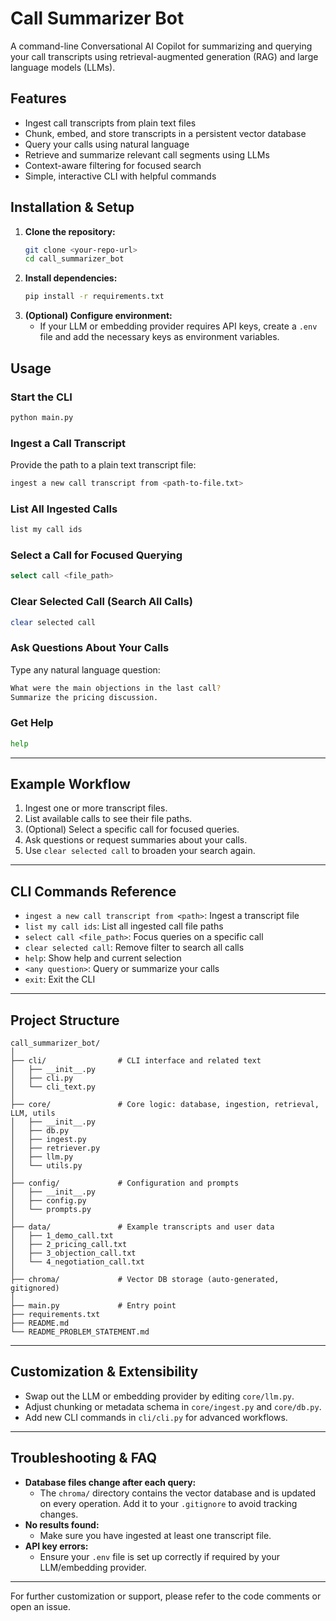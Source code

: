 # Call Summarizer Bot

A command-line Conversational AI Copilot for summarizing and querying your call transcripts using retrieval-augmented generation (RAG) and large language models (LLMs).

## Features
- Ingest call transcripts from plain text files
- Chunk, embed, and store transcripts in a persistent vector database
- Query your calls using natural language
- Retrieve and summarize relevant call segments using LLMs
- Context-aware filtering for focused search
- Simple, interactive CLI with helpful commands

## Installation & Setup

1. **Clone the repository:**
   ```bash
   git clone <your-repo-url>
   cd call_summarizer_bot
   ```
2. **Install dependencies:**
   ```bash
   pip install -r requirements.txt
   ```
3. **(Optional) Configure environment:**
   - If your LLM or embedding provider requires API keys, create a `.env` file and add the necessary keys as environment variables.

## Usage

### Start the CLI
```bash
python main.py
```

### Ingest a Call Transcript
Provide the path to a plain text transcript file:
```bash
ingest a new call transcript from <path-to-file.txt>
```

### List All Ingested Calls
```bash
list my call ids
```

### Select a Call for Focused Querying
```bash
select call <file_path>
```

### Clear Selected Call (Search All Calls)
```bash
clear selected call
```

### Ask Questions About Your Calls
Type any natural language question:
```bash
What were the main objections in the last call?
Summarize the pricing discussion.
```

### Get Help
```bash
help
```

---

## Example Workflow
1. Ingest one or more transcript files.
2. List available calls to see their file paths.
3. (Optional) Select a specific call for focused queries.
4. Ask questions or request summaries about your calls.
5. Use `clear selected call` to broaden your search again.

---

## CLI Commands Reference
- `ingest a new call transcript from <path>`: Ingest a transcript file
- `list my call ids`: List all ingested call file paths
- `select call <file_path>`: Focus queries on a specific call
- `clear selected call`: Remove filter to search all calls
- `help`: Show help and current selection
- `<any question>`: Query or summarize your calls
- `exit`: Exit the CLI

---

## Project Structure
```
call_summarizer_bot/
│
├── cli/                # CLI interface and related text
│   ├── __init__.py
│   ├── cli.py
│   └── cli_text.py
│
├── core/               # Core logic: database, ingestion, retrieval, LLM, utils
│   ├── __init__.py
│   ├── db.py
│   ├── ingest.py
│   ├── retriever.py
│   ├── llm.py
│   └── utils.py
│
├── config/             # Configuration and prompts
│   ├── __init__.py
│   ├── config.py
│   └── prompts.py
│
├── data/               # Example transcripts and user data
│   ├── 1_demo_call.txt
│   ├── 2_pricing_call.txt
│   ├── 3_objection_call.txt
│   └── 4_negotiation_call.txt
│
├── chroma/             # Vector DB storage (auto-generated, gitignored)
│
├── main.py             # Entry point
├── requirements.txt
├── README.md
└── README_PROBLEM_STATEMENT.md
```

---

## Customization & Extensibility
- Swap out the LLM or embedding provider by editing `core/llm.py`.
- Adjust chunking or metadata schema in `core/ingest.py` and `core/db.py`.
- Add new CLI commands in `cli/cli.py` for advanced workflows.

---

## Troubleshooting & FAQ
- **Database files change after each query:**
  - The `chroma/` directory contains the vector database and is updated on every operation. Add it to your `.gitignore` to avoid tracking changes.
- **No results found:**
  - Make sure you have ingested at least one transcript file.
- **API key errors:**
  - Ensure your `.env` file is set up correctly if required by your LLM/embedding provider.

---

For further customization or support, please refer to the code comments or open an issue.
